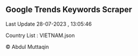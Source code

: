 

## Google Trends Keywords Scraper 
 
Last Update 28-07-2023 , 13:05:46

Country List :
VIETNAM.json



© Abdul Muttaqin 
